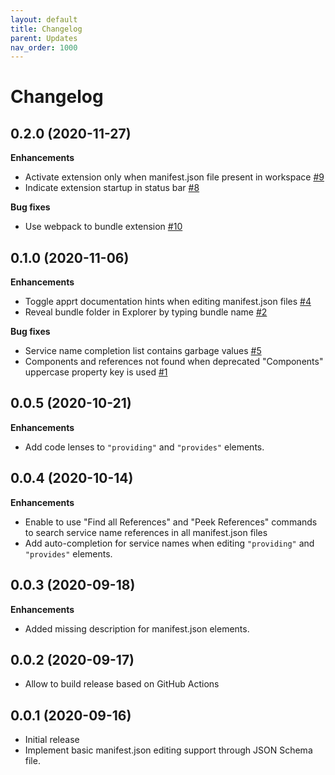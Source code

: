 ```yaml
---
layout: default
title: Changelog
parent: Updates
nav_order: 1000
---
```

# Changelog

## 0.2.0 (2020-11-27)

**Enhancements**

- Activate extension only when manifest.json file present in workspace [\#9](https://github.com/ctjdr/vscode-apprt-bundles/issues/9)
- Indicate extension startup in status bar [\#8](https://github.com/ctjdr/vscode-apprt-bundles/issues/8)

**Bug fixes**

- Use webpack to bundle extension [\#10](https://github.com/ctjdr/vscode-apprt-bundles/issues/10)



## 0.1.0 (2020-11-06)

**Enhancements**

- Toggle apprt documentation hints when editing manifest.json files  [\#4](https://github.com/ctjdr/vscode-apprt-bundles/issues/4)
- Reveal bundle folder in Explorer by typing bundle name [\#2](https://github.com/ctjdr/vscode-apprt-bundles/issues/2)

**Bug fixes**

- Service name completion list contains garbage values [\#5](https://github.com/ctjdr/vscode-apprt-bundles/issues/5)
- Components and references not found when deprecated "Components" uppercase property key is used [\#1](https://github.com/ctjdr/vscode-apprt-bundles/issues/1)

## 0.0.5 (2020-10-21)

**Enhancements**

- Add code lenses to `"providing"` and `"provides"` elements.

## 0.0.4 (2020-10-14)

**Enhancements**

- Enable to use "Find all References" and "Peek References" commands to search service name references in all manifest.json files
- Add auto-completion for service names when editing `"providing"` and `"provides"` elements.

## 0.0.3 (2020-09-18)

**Enhancements**

- Added missing description for manifest.json elements.

## 0.0.2 (2020-09-17)
- Allow to build release based on GitHub Actions

## 0.0.1 (2020-09-16)
- Initial release
- Implement basic manifest.json editing support through JSON Schema file.
